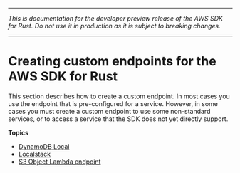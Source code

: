 --------

 *This is documentation for the developer preview release of the AWS SDK for Rust\. Do not use it in production as it is subject to breaking changes\.* 

--------

# Creating custom endpoints for the AWS SDK for Rust<a name="endpoints"></a>

This section describes how to create a custom endpoint\. In most cases you use the endpoint that is pre\-configured for a service\. However, in some cases you must create a custom endpoint to use some non\-standard services, or to access a service that the SDK does not yet directly support\.

**Topics**
+ [DynamoDB Local](dynamodb-local.md)
+ [Localstack](localstack.md)
+ [S3 Object Lambda endpoint](s3-object-lambda.md)